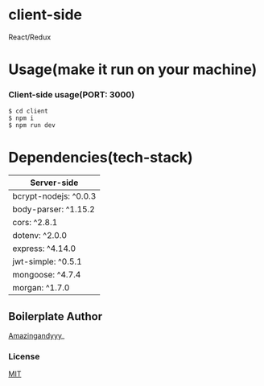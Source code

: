 # client-side
React/Redux

# Usage(make it run on your machine)
### Client-side usage(PORT: 3000)
```terminal
$ cd client
$ npm i
$ npm run dev
```

# Dependencies(tech-stack)
| Server-side
| ---
| bcrypt-nodejs: ^0.0.3
| body-parser: ^1.15.2
| cors: ^2.8.1
| dotenv: ^2.0.0
| express: ^4.14.0
| jwt-simple: ^0.5.1
| mongoose: ^4.7.4
| morgan: ^1.7.0

## Boilerplate Author
[Amazingandyyy](amazingandyyy.github.io)_

### License
[MIT](https://github.com/amazingandyyy/eventbrite-api/blob/master/LICENSE)
